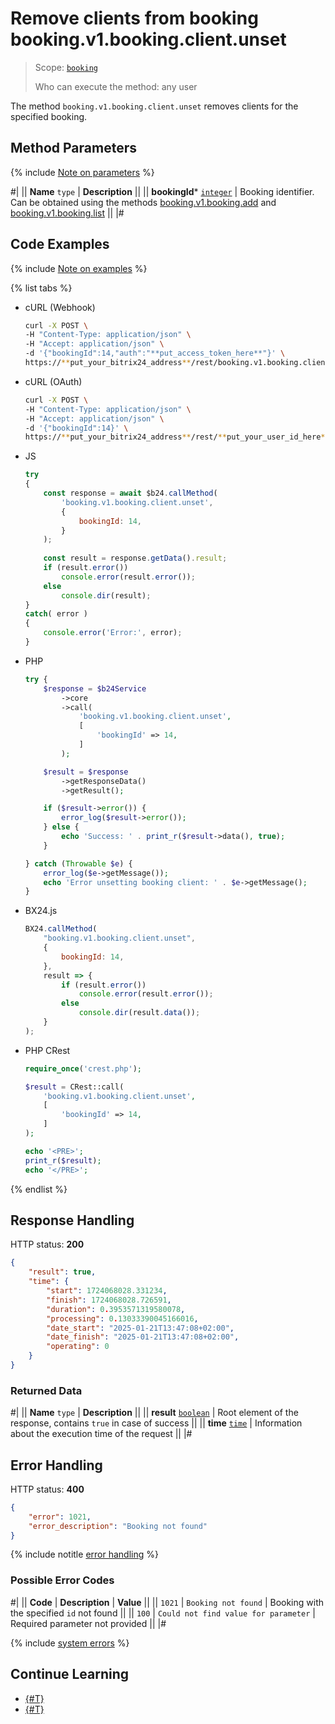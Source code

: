 # Remove clients from booking booking.v1.booking.client.unset

> Scope: [`booking`](../../../scopes/permissions.md)
>
> Who can execute the method: any user

The method `booking.v1.booking.client.unset` removes clients for the specified booking.

## Method Parameters

{% include [Note on parameters](../../../../_includes/required.md) %}

#|
|| **Name**
`type` | **Description** ||
|| **bookingId***
[`integer`](../../../data-types.md) | Booking identifier.
Can be obtained using the methods [booking.v1.booking.add](../booking-v1-booking-add.md) and [booking.v1.booking.list](../booking-v1-booking-list.md) ||
|#

## Code Examples

{% include [Note on examples](../../../../_includes/examples.md) %}

{% list tabs %}

- cURL (Webhook)

    ```bash
    curl -X POST \
    -H "Content-Type: application/json" \
    -H "Accept: application/json" \
    -d '{"bookingId":14,"auth":"**put_access_token_here**"}' \
    https://**put_your_bitrix24_address**/rest/booking.v1.booking.client.unset
    ```

- cURL (OAuth)

    ```bash
    curl -X POST \
    -H "Content-Type: application/json" \
    -H "Accept: application/json" \
    -d '{"bookingId":14}' \
    https://**put_your_bitrix24_address**/rest/**put_your_user_id_here**/**put_your_webhook_here**/booking.v1.booking.client.unset
    ```

- JS

    ```js
    try
    {
    	const response = await $b24.callMethod(
    		'booking.v1.booking.client.unset',
    		{
    			bookingId: 14,
    		}
    	);
    	
    	const result = response.getData().result;
    	if (result.error())
    		console.error(result.error());
    	else
    		console.dir(result);
    }
    catch( error )
    {
    	console.error('Error:', error);
    }
    ```

- PHP

    ```php
    try {
        $response = $b24Service
            ->core
            ->call(
                'booking.v1.booking.client.unset',
                [
                    'bookingId' => 14,
                ]
            );
    
        $result = $response
            ->getResponseData()
            ->getResult();
    
        if ($result->error()) {
            error_log($result->error());
        } else {
            echo 'Success: ' . print_r($result->data(), true);
        }
    
    } catch (Throwable $e) {
        error_log($e->getMessage());
        echo 'Error unsetting booking client: ' . $e->getMessage();
    }
    ```

- BX24.js

    ```js
    BX24.callMethod(
        "booking.v1.booking.client.unset",
        {
            bookingId: 14,
        },
        result => {
            if (result.error())
                console.error(result.error());
            else
                console.dir(result.data());
        }
    );
    ```

- PHP CRest

    ```php
    require_once('crest.php');

    $result = CRest::call(
        'booking.v1.booking.client.unset',
        [
            'bookingId' => 14,
        ]
    );

    echo '<PRE>';
    print_r($result);
    echo '</PRE>';
    ```

{% endlist %}

## Response Handling

HTTP status: **200**

```json
{
    "result": true,
    "time": {
        "start": 1724068028.331234,
        "finish": 1724068028.726591,
        "duration": 0.3953571319580078,
        "processing": 0.13033390045166016,
        "date_start": "2025-01-21T13:47:08+02:00",
        "date_finish": "2025-01-21T13:47:08+02:00",
        "operating": 0
    }
}
```

### Returned Data

#|
|| **Name**
`type` | **Description** ||
|| **result**
[`boolean`](../../../data-types.md) | Root element of the response, contains `true` in case of success ||
|| **time**
[`time`](../../../data-types.md#time) | Information about the execution time of the request ||
|#

## Error Handling

HTTP status: **400**

```json
{
    "error": 1021,
    "error_description": "Booking not found"
}
```

{% include notitle [error handling](../../../../_includes/error-info.md) %}

### Possible Error Codes

#|
|| **Code** | **Description** | **Value** ||
|| `1021` | `Booking not found` | Booking with the specified `id` not found ||
|| `100` | `Could not find value for parameter` | Required parameter not provided ||
|#

{% include [system errors](../../../../_includes/system-errors.md) %}

## Continue Learning

- [{#T}](./booking-v1-booking-client-set.md)
- [{#T}](./booking-v1-booking-client-list.md)